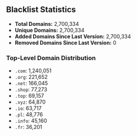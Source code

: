 ## Blacklist Statistics

- **Total Domains:** 2,700,334
- **Unique Domains:** 2,700,334
- **Added Domains Since Last Version:** 2,700,334
- **Removed Domains Since Last Version:** 0

### Top-Level Domain Distribution

-  `.com`: 1,240,051
-  `.org`: 221,652
-  `.net`: 166,045
-  `.shop`: 77,273
-  `.top`: 69,157
-  `.xyz`: 64,870
-  `.io`: 63,717
-  `.pl`: 48,776
-  `.info`: 45,160
-  `.fr`: 36,201
